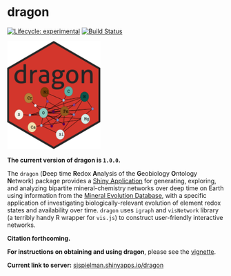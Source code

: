 
# dragon

[![Lifecycle:
experimental](https://img.shields.io/badge/lifecycle-stable-green.svg)](https://www.tidyverse.org/lifecycle/#stable) [![Build Status](https://travis-ci.org/sjspielman/dragon.svg?branch=master)](https://travis-ci.org/sjspielman/dragon) 


<img src="inst/app/www/sticker/favicon.png" height="250"/>


**The current version of dragon is `1.0.0`.**


The `dragon` (**D**eep time **R**edox **A**nalysis of the **G**eobiology **O**ntology **N**etwork) package provides a [Shiny Application](https://shiny.rstudio.com/) for generating, exploring, and analyzing bipartite mineral-chemistry networks over deep time on Earth using information from the [Mineral Evolution Database](http://rruff.info/ima/), with a specific application of investigating biologically-relevant evolution of element redox states and availability over time. `dragon` uses `igraph` and `visNetwork` library (a terribly handy R wrapper for `vis.js`) to construct user-friendly interactive networks. 

**Citation forthcoming.**


**For instructions on obtaining and using dragon**, please see the [vignette](http://htmlpreview.github.io/?https://github.com/sjspielman/dragon/blob/master/doc/dragon.html).

**Current link to server:** [sjspielman.shinyapps.io/dragon](sjspielman.shinyapps.io/dragon)

